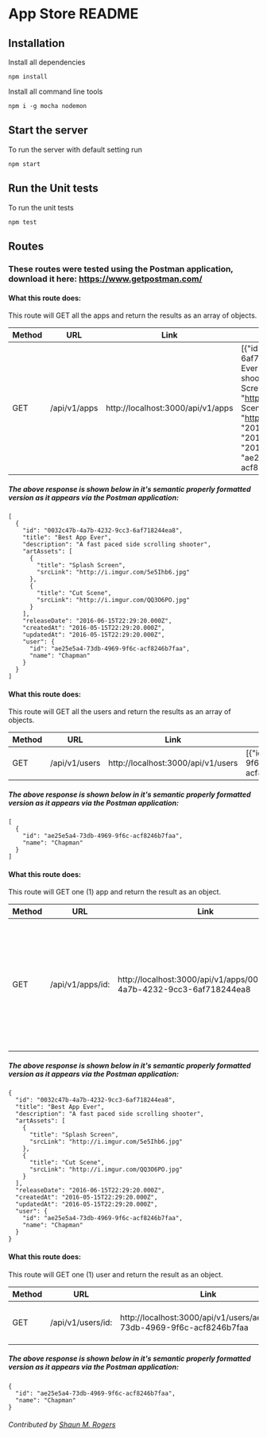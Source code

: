 # App Store README

## Installation

Install all dependencies
```
npm install
```

Install all command line tools
```
npm i -g mocha nodemon
```


## Start the server

To run the server with default setting run
```
npm start
```


## Run the Unit tests

To run the unit tests
```
npm test
```


## Routes

### These routes were tested using the Postman application, download it here: https://www.getpostman.com/

#### What this route does:
This route will GET all the apps and return the results as an array of objects.

| Method | URL | Link | Response |
|---|---|---|---|
| GET | /api/v1/apps | http://localhost:3000/api/v1/apps | [{"id": "0032c47b-4a7b-4232-9cc3-6af718244ea8","title": "Best App Ever","description": "A fast paced side scrolling shooter","artAssets": [{"title": "Splash Screen","srcLink": "http://i.imgur.com/5e5Ihb6.jpg"},{"title": "Cut Scene","srcLink": "http://i.imgur.com/QQ3O6PO.jpg"}],"releaseDate": "2016-06-15T22:29:20.000Z","createdAt": "2016-05-15T22:29:20.000Z","updatedAt": "2016-05-15T22:29:20.000Z","user": {"id": "ae25e5a4-73db-4969-9f6c-acf8246b7faa","name": "Chapman"}}] |
##### The above response is shown below in it's semantic properly formatted version as it appears via the Postman application:
```
[
  {
    "id": "0032c47b-4a7b-4232-9cc3-6af718244ea8",
    "title": "Best App Ever",
    "description": "A fast paced side scrolling shooter",
    "artAssets": [
      {
        "title": "Splash Screen",
        "srcLink": "http://i.imgur.com/5e5Ihb6.jpg"
      },
      {
        "title": "Cut Scene",
        "srcLink": "http://i.imgur.com/QQ3O6PO.jpg"
      }
    ],
    "releaseDate": "2016-06-15T22:29:20.000Z",
    "createdAt": "2016-05-15T22:29:20.000Z",
    "updatedAt": "2016-05-15T22:29:20.000Z",
    "user": {
      "id": "ae25e5a4-73db-4969-9f6c-acf8246b7faa",
      "name": "Chapman"
    }
  }
]
```

#### What this route does:
This route will GET all the users and return the results as an array of objects.

| Method | URL | Link | Response |
|---|---|---|---|
| GET | /api/v1/users | http://localhost:3000/api/v1/users | [{"id": "ae25e5a4-73db-4969-9f6c-acf8246b7faa","name":"Chapman"}]|
##### The above response is shown below in it's semantic properly formatted version as it appears via the Postman application:
```
[
  {
    "id": "ae25e5a4-73db-4969-9f6c-acf8246b7faa",
    "name": "Chapman"
  }
]
```

#### What this route does:
This route will GET one (1) app and return the result as an object.

| Method | URL | Link | Response |
|---|---|---|---|
| GET | /api/v1/apps/id: | http://localhost:3000/api/v1/apps/0032c47b-4a7b-4232-9cc3-6af718244ea8 | {"id": "0032c47b-4a7b-4232-9cc3-6af718244ea8","title": "Best App Ever","description": "A fast paced side scrolling shooter","artAssets": [{"title": "Splash Screen","srcLink": "http://i.imgur.com/5e5Ihb6.jpg"},{"title": "Cut Scene","srcLink": "http://i.imgur.com/QQ3O6PO.jpg"}],"releaseDate": "2016-06-15T22:29:20.000Z","createdAt": "2016-05-15T22:29:20.000Z","updatedAt": "2016-05-15T22:29:20.000Z","user": {"id": "ae25e5a4-73db-4969-9f6c-acf8246b7faa","name": "Chapman"}} |
##### The above response is shown below in it's semantic properly formatted version as it appears via the Postman application:
```
{
  "id": "0032c47b-4a7b-4232-9cc3-6af718244ea8",
  "title": "Best App Ever",
  "description": "A fast paced side scrolling shooter",
  "artAssets": [
    {
      "title": "Splash Screen",
      "srcLink": "http://i.imgur.com/5e5Ihb6.jpg"
    },
    {
      "title": "Cut Scene",
      "srcLink": "http://i.imgur.com/QQ3O6PO.jpg"
    }
  ],
  "releaseDate": "2016-06-15T22:29:20.000Z",
  "createdAt": "2016-05-15T22:29:20.000Z",
  "updatedAt": "2016-05-15T22:29:20.000Z",
  "user": {
    "id": "ae25e5a4-73db-4969-9f6c-acf8246b7faa",
    "name": "Chapman"
  }
}
```

#### What this route does:
This route will GET one (1) user and return the result as an object.

| Method | URL | Link | Response |
|---|---|---|---|
| GET | /api/v1/users/id: | http://localhost:3000/api/v1/users/ae25e5a4-73db-4969-9f6c-acf8246b7faa | {"id": "ae25e5a4-73db-4969-9f6c-acf8246b7faa","name": "Chapman"} |
##### The above response is shown below in it's semantic properly formatted version as it appears via the Postman application:
```
{
  "id": "ae25e5a4-73db-4969-9f6c-acf8246b7faa",
  "name": "Chapman"
}
```

###### Contributed by <a href="mailto:smrogers@fullsail.edu">Shaun M. Rogers</a>

